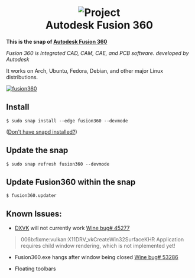 <h1 align="center">
  <img src="snap/gui/fusion360.png" alt="Project">
  <br />
  Autodesk Fusion 360
</h1>

<b>This is the snap of [Autodesk Fusion 360](https://www.autodesk.com.au/products/fusion-360/overview)</b>
  
<i>Fusion 360 is Integrated CAD, CAM, CAE, and PCB software. developed by Autodesk</i>
  
It works on Arch, Ubuntu, Fedora, Debian, and other major Linux distributions.

[![fusion360](https://snapcraft.io/fusion360/badge.svg)](https://snapcraft.io/fusion360)



## Install

`$ sudo snap install --edge fusion360 --devmode`

([Don't have snapd installed?](https://snapcraft.io/docs/core/install))

## Update the snap

`$ sudo snap refresh fusion360 --devmode`

## Update Fusion360 within the snap

`$ fusion360.updater`

## Known Issues:

- [DXVK](https://github.com/doitsujin/dxvk) will not currently work [Wine bug# 45277](https://bugs.winehq.org/show_bug.cgi?id=45277)
>006b:fixme:vulkan:X11DRV_vkCreateWin32SurfaceKHR Application requires child window rendering, which is not implemented yet!

- Fusion360.exe hangs after window being closed
[Wine bug# 53286](https://bugs.winehq.org/show_bug.cgi?id=53286)

- Floating toolbars
